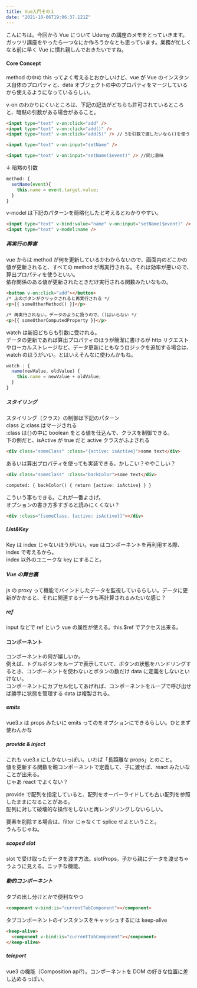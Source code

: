 ```yaml
---
title: Vue入門その１
date: "2021-10-06T19:06:37.121Z"
---
```


こんにちは。今回から Vue について Udemy の講座のメモをとっていきます。  
ガッツリ講座をやったら一つなにか作ろうかなとも思っています。業務が忙しくなる前に早く Vue に慣れ親しんでおきたいですね。

#### Core Concept

method の中の this ってよく考えるとおかしいけど、vue が Vue のインスタンス自体のプロパティと、data オブジェクトの中のプロパティをマージしているから使えるようになっているらしい。

v-on のわかりにくいところは、下記の記法がどちらも許可されているところと、暗黙の引数がある場合があること。

```html
<input type="text" v-on:click="add" />
<input type="text" v-on:click="add()" />
<input type="text" v-on:click="add(5)" /> // 5を引数で渡したいなら()を使う
```

```html
<input type="text" v-on:input="setName" />

<input type="text" v-on:input="setName($event)" /> //同じ意味
```

↓ 暗黙の引数

```js
method: {
  setName(event){
    this.name = event.target.value;
  }
}
```

v-model は下記のパターンを簡略化したと考えるとわかりやすい。

```html
<input type="text" v-bind:value="name" v-on:input="setName($event)" />
<input type="text" v-model:name />
```

##### 再実行の弊害

vue からは method が何を更新しているかわからないので、画面内のどこかの値が更新されると、すべての method が再実行される。それは効率が悪いので、算出プロパティを使うといい。  
依存関係のある値が更新されたときだけ実行される関数みたいなもの。

```html
<button v-on:click="add"></button>
/* 上のボタンがクリックされると再実行される */
<p>{{ someOtherMethod() }}</p>

/* 再実行されない。データのように扱うので、()はいらない */
<p>{{ someOtherComputedProperty }}</p>
```

watch は新旧どちらも引数に受けれる。  
 データの更新であれば算出プロパティのほうが簡潔に書けるが http リクエストやローカルストレージなど、データ更新にともなうロジックを追加する場合は、watch のほうがいい。とはいえそんなに使わんかもね。

```js
watch : {
  name(newValue, oldValue) {
    this.name = newValue + oldValue;
  }
}
```

##### スタイリング

スタイリング（クラス）の制御は下記のパターン  
class と:class はマージされる  
:class は`{}`の中に boolean をとる値を仕込んで、クラスを制御できる。  
下の例だと、isActive が true だと active クラスがふよされる

```html
<div class="someClass" :class="{active: isActive}">some text</div>
```

あるいは算出プロパティを使っても実装できる。かしこい？ややこしい？

```html
<div class="someClass" :class="backColor">some text</div>

computed: { backColor() { return {active: isActive} } }
```

こういう事もできる。これが一番よさげ。  
オプションの書き方多すぎると読みにくくない？

```html
<div :class="[someClass, {active: isActive}]"></div>
```

##### List&Key

Key は index じゃないほうがいい。vue はコンポーネントを再利用する際、index で考えるから。  
index 以外のユニークな key にすること。

##### Vue の舞台裏

js の proxy って機能でバインドしたデータを監視しているらしい。データに更新がかかると、それに関連するデータも再計算されるみたいな感じ？

##### ref

input などで ref という vue の属性が使える。this.$ref でアクセス出来る。

#### コンポーネント

コンポーネントの何が嬉しいか。  
例えば、トグルボタンをループで表示していて、ボタンの状態をハンドリングするとき、コンポーネントを使わないとボタンの数だけ data に定義をしないといけない。  
コンポーネントにカプセル化してあげれば、コンポーネントをループで呼び出せば勝手に状態を管理する data は複製される。

##### emits

vue3.x は props みたいに emits ってのをオプションにできるらしい。ひとまず使わんかな

##### provide & inject

これも vue3.x にしかないっぽい。いわば「長距離な props」とのこと。  
値を更新する関数を親コンポーネントで定義して、子に渡せば、react みたいなことが出来る。  
じゃあ react でよくない？

provide で配列を指定していると、配列をオーバーライドしても古い配列を参照したままになることがある。  
配列に対して破壊的な操作をしないと再レンダリングしないらしい。

要素を削除する場合は、filter じゃなくて splice せよということ。  
うんちじゃね。

##### scoped slot

slot で受け取ったデータを渡す方法。slotProps。子から親にデータを渡せちゃうように見える。ニッチな機能。

##### 動的コンポーネント

タブの出し分けとかで便利なやつ

```html
<component v-bind:is="currentTabComponent"></component>
```

タブコンポーネントのインスタンスをキャッシュするには keep-alive

```html
<keep-alive>
  <component v-bind:is="currentTabComponent"></component>
</keep-alive>
```

##### teleport

vue3 の機能（Composition api?）。コンポーネントを DOM の好きな位置に差し込めるっぽい。

